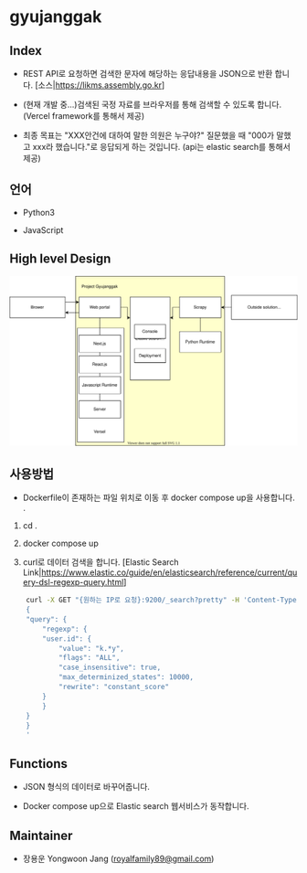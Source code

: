 # gyujanggak

## Index

* REST API로 요청하면 검색한 문자에 해당하는 응답내용을 JSON으로 반환 합니다. [소스|<https://likms.assembly.go.kr>]

* (현재 개발 중...)검색된 국정 자료를 브라우저를 통해 검색할 수 있도록 합니다. (Vercel framework를 통해서 제공)

* 최종 목표는 "XXX안건에 대하여 말한 의원은 누구야?" 질문했을 때 "000가 말했고 xxx라 했습니다."로 응답되게 하는 것입니다. (api는 elastic search를 통해서 제공)

## 언어 

* Python3

* JavaScript

## High level Design

![gyujanggak HLD /architecure/gyujanggakHLA.svg 참고](https://raw.githubusercontent.com/YongwoonJang/gyujanggak/master/architecture/gyujanggakHLA.svg)

## 사용방법

* Dockerfile이 존재하는 파일 위치로 이동 후 docker compose up을 사용합니다. .

1. cd .

2. docker compose up

3. curl로 데이터 검색을 합니다. [Elastic Search Link|<https://www.elastic.co/guide/en/elasticsearch/reference/current/query-dsl-regexp-query.html>]

```bash
    curl -X GET "{원하는 IP로 요청}:9200/_search?pretty" -H 'Content-Type: application/json' -d'
    {
    "query": {
        "regexp": {
        "user.id": {
            "value": "k.*y",
            "flags": "ALL",
            "case_insensitive": true,
            "max_determinized_states": 10000,
            "rewrite": "constant_score"
        }
        }
    }
    }
    '
```

## Functions

* JSON 형식의 데이터로 바꾸어줍니다.

* Docker compose up으로 Elastic search 웹서비스가 동작합니다.

## Maintainer

* 장용운 Yongwoon Jang (royalfamily89@gmail.com)
